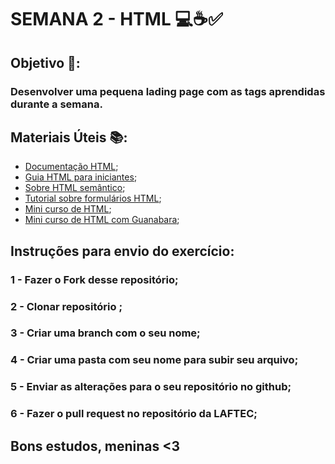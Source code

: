 # SEMANA 2 - HTML 💻☕✅

## Objetivo 📍:
### Desenvolver uma pequena lading page com as tags aprendidas durante a semana.

## Materiais Úteis 📚:
- [Documentação HTML](https://developer.mozilla.org/pt-BR/docs/Web/HTML);
- [Guia HTML para iniciantes](https://tableless.github.io/iniciantes/manual/html/); 
- [Sobre HTML semântico](https://blog.geekhunter.com.br/voce-conhece-html-semantico/); 
- [Tutorial sobre formulários HTML](https://www.homehost.com.br/blog/tutoriais/formulario-html/); 
- [Mini curso de HTML](https://app.rocketseat.com.br/); 
- [Mini curso de HTML com Guanabara](https://www.youtube.com/watch?v=Ejkb_YpuHWs&list=PLHz_AreHm4dkZ9-atkcmcBaMZdmLHft8n); 


## Instruções para envio do exercício:
### 1 - Fazer o Fork desse repositório;
### 2 - Clonar repositório ;
### 3 - Criar uma branch com o seu nome;
### 4 - Criar uma pasta com seu nome para subir seu arquivo;
### 5 - Enviar as alterações para o seu repositório no github;
### 6 - Fazer o pull request no repositório da LAFTEC;


## Bons estudos, meninas <3

